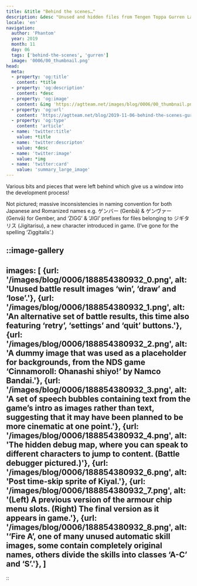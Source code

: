 ```yaml
---
title: &title "Behind the scenes…"
description: &desc "Unused and hidden files from Tengen Toppa Gurren Lagann."
locale: 'en'
navigation:
  author: 'Phantom'
  year: 2019
  month: 11
  day: 06
  tags: ['behind-the-scenes', 'gurren']
  image: '0006/00_thumbnail.png'
head:
  meta:
  - property: 'og:title'
    content: *title
  - property: 'og:description'
    content: *desc
  - property: 'og:image'
    content: &img 'https://agtteam.net/images/blog/0006/00_thumbnail.png'
  - property: 'og:url'
    content: 'https://agtteam.net/blog/2019-11-06-behind-the-scenes-gurren'
  - property: 'og:type'
    content: 'article'
  - name: 'twitter:title'
    value: *title
  - name: 'twitter:descripton'
    value: *desc
  - name: 'twitter:image'
    value: *img
  - name: 'twitter:card'
    value: 'summary_large_image'
---
```


Various bits and pieces that were left behind which give us a window into the development process!

Not pictured; massive inconsistencies in naming convention for both Japanese and Romanized names e.g. ゲンバー (Genbā) & ゲンヴァー (Genvā) for Gember, and ‘ZIGG’ & ‘JIGI’ prefixes for files belonging to ジギタリス (Jigitarisu), a new character introduced in game. (I’ve gone for the spelling ‘Ziggitalis’.)

::image-gallery
----
images: [
    {url: '/images/blog/0006/188854380932_0.png', alt: 'Unused battle result images ‘win’, ‘draw’ and ‘lose’.'},
    {url: '/images/blog/0006/188854380932_1.png', alt: 'An alternative set of battle results, this time also featuring ‘retry’, ‘settings’ and ‘quit’ buttons.'},
    {url: '/images/blog/0006/188854380932_2.png', alt: 'A dummy image that was used as a placeholder for backgrounds, from the NDS game ‘Cinnamoroll: Ohanashi shiyo!’ by Namco Bandai.'},
    {url: '/images/blog/0006/188854380932_3.png', alt: 'A set of speech bubbles containing text from the game’s intro as images rather than text, suggesting that it may have been planned to be more cinematic at one point.'},
    {url: '/images/blog/0006/188854380932_4.png', alt: 'The hidden debug map, where you can speak to different characters to jump to content. (Battle debugger pictured.)'},
    {url: '/images/blog/0006/188854380932_6.png', alt: 'Post time-skip sprite of Kiyal.'},
    {url: '/images/blog/0006/188854380932_7.png', alt: '(Left) A previous version of the armour chip menu slots. (Right) The final version as it appears in game.'},
    {url: '/images/blog/0006/188854380932_8.png', alt: '‘Fire A’, one of many unused automatic skill images, some contain completely original names, others divide the skills into classes ‘A-C’ and ‘S’.'},
]
----
::
